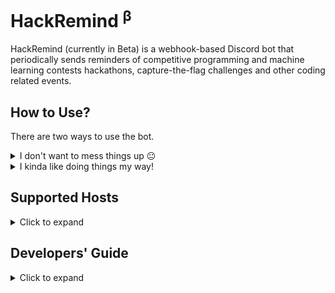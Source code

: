 <!-- markdownlint-disable MD033 -->

# HackRemind <sup>β</sup>

HackRemind (currently in Beta) is a webhook-based Discord bot that periodically
sends reminders of competitive programming and machine learning contests
hackathons, capture-the-flag challenges and other coding related events.

## How to Use?

There are two ways to use the bot.

<details>
   <summary>I don't want to mess things up 😐</summary>
   <br>

Join [IIIT Kota CodeBase's Discord Server](https://discord.link/CodeBase) and
follow **#upcoming-competitions** to add the channel's updates to your server.

</details>

<details>
   <summary>I kinda like doing things my way!</summary>
   <br>

Head over to [developers' guide](#developers-guide) to learn more.

</details>

## Supported Hosts

<details>
   <summary>Click to expand</summary>
   <br>

- [Advent of Code](https://adventofcode.com)
- [AtCoder](https://atcoder.jp/contests)
- [AZsPCs](http://azspcs.com)
- [Bubble Cup](https://www.bubblecup.org)
- [Reply Challenges](https://challenges.reply.com)
- [CodeChef](https://www.codechef.com/contests)
- [Codeforces](https://codeforces.com/contests)
- [Gym - Codeforces](https://codeforces.com/gyms)
- [Codility](https://app.codility.com/programmers/challenges)
- [CodinGame](https://www.codingame.com/multiplayer)
- [Google](https://codingcompetitions.withgoogle.com)
- [CTFtime](https://ctftime.org)
- [Dare2Compete](https://dare2compete.com)
- [Devfolio](https://devfolio.co/hackathons)
- [Devpost](https://devpost.com/hackathons)
- [DMOJ: Modern Online Judge](https://dmoj.ca/contests)
- [E-Olymp](https://www.e-olymp.com/en/contests)
- [Facebook](https://www.facebook.com/codingcompetitions)
- [HackerEarth](https://www.hackerearth.com)
- [HackerRank](https://www.hackerrank.com)
- [ICFP Programming Contest](http://icfpcontest.org)
- [Kaggle](https://www.kaggle.com/competitions)
- [LeetCode](https://leetcode.com/contest)
- [Kattis](https://open.kattis.com)
- [Project Euler](https://projecteuler.net)
- [Quora](https://www.quora.com/q/quoraprogrammingchallenge)
- [Russian AI Cup](https://russianaicup.ru)
- [Sphere Online Judge (SPOJ)](https://www.spoj.com/contests)
- [TLX](https://tlx.toki.id/contests)
- [Topcoder](https://www.topcoder.com/challenges)

</details>

## Developers' Guide

<details>
   <summary>Click to expand</summary>
   <br>

This bot is an
[Azure Function App](https://azure.microsoft.com/en-in/services/functions/)
using Node.js as runtime. You can customize the following:

### Environment Variables

<!-- markdownlint-disable MD013 -->

|       Variable | Description                                                                                                                                                                                                                                                                                                        |                                     Possible Values, Defaults and Format                                      |
| -------------: | ------------------------------------------------------------------------------------------------------------------------------------------------------------------------------------------------------------------------------------------------------------------------------------------------------------------ | :-----------------------------------------------------------------------------------------------------------: |
|     `NODE_ENV` | Tells if the app is running in production or not. Note that [`dotenv`](https://www.npmjs.com/package/dotenv) is listed as a dev dependency and won't be available on production to extract variables from `.env` file, even if it is pushed, so you must set this to ensure that the app runs fine on server also. |                           `development` (default) or `production` (case sensitive)                            |
|    `MONGO_URI` | Connection string (URI) of a MongoDB database. A database is required to store information about events which have been already pushed. You don't need to worry about the storage ([512MB](https://www.mongodb.com/pricing) should suffice). The app will automatically remove old records.                        |         [Connection String URI Format](https://docs.mongodb.com/manual/reference/connection-string/)          |
| `CLIST_BEARER` | [CLIST](https://clist.by/api/v2/doc/) (Bearer Token) Authorization Header                                                                                                                                                                                                                                          | [`ApiKey clist-user:api-key`](https://developer.mozilla.org/en-US/docs/Web/HTTP/Headers/Authorization#syntax) |
|  `WEBHOOK_URL` | Discord Webhook URL (Ref. [Making a Webhook](https://support.discord.com/hc/en-us/articles/228383668-Intro-to-Webhooks))                                                                                                                                                                                           |                        `https://discord.com/api/webhooks/{webhook.id}/{webhook.token}`                        |
|    `ICONS_URL` | A location containing icons of all [hosts](Notifier/tuners/hosts.tuner.js). Icon URL of the host is generated by this [mechanism](Notifier/generators/index.js#L20).                                                                                                                                               |         <https://raw.githubusercontent.com/iiitkota-codebase/hackremind/main/assets/icons/> (default)         |
|   `ONE_PX_IMG` | URL containing a 1px transparent image of at least 432px (required to fix width of embeds). (Ref. [Discord.js embed width is unreliable](https://stackoverflow.com/a/66357227/11613622))                                                                                                                           |        <https://github.com/iiitkota-codebase/hackremind/raw/main/assets/520x1-00000000.png> (default)         |
|  `CONCURRENCY` | The max number of tabs your environment can handle in a [Puppeteer](https://www.npmjs.com/package/puppeteer) (Chromium) browser instance. High concurrency may result in failure (like socket hang up, EventEmitter memory leak) depending on free memory, processing power, network speed,..                      |                      any decimal value between `1` to `5` (both inclusive, default `4`)                       |

On a local setup, these settings can be modified by creating a `.env` file at the root of the project. Refer [.env.example](.env.example). On server, [create/modify application settings](https://docs.microsoft.com/en-us/azure/azure-functions/functions-how-to-use-azure-function-app-settings?tabs=portal#settings). Note that, all the settings having a default value are optional. Follow the [official Azure Function App documentation](https://docs.microsoft.com/en-in/azure/azure-functions/) to run and host the bot. You must use Linux consumption plan and deploy using remote build, otherwise Puppeteer won't work. You can modify [this cron expression](Notifier/function.json#L7) to make the bot run at different intervals. If you're stuck on something we might be of some help. Feel free to create a [new discussion](/discussions/new).

<!-- markdownlint-enable MD013 -->

</details>
